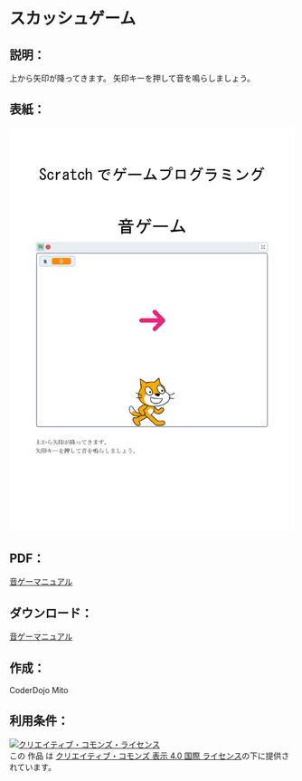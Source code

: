 # スカッシュゲーム

## 説明：
上から矢印が降ってきます。
矢印キーを押して音を鳴らしましょう。

## 表紙：
![表紙](音ゲーマニュアル.png)  

## PDF：
[音ゲーマニュアル](音ゲーマニュアル.pdf)

## ダウンロード：
[音ゲーマニュアル](音ゲーマニュアル.docx)

## 作成：
CoderDojo Mito

## 利用条件：
<a rel="license" href="http://creativecommons.org/licenses/by/4.0/"><img alt="クリエイティブ・コモンズ・ライセンス" style="border-width:0" src="https://i.creativecommons.org/l/by/4.0/88x31.png" /></a><br />この 作品 は <a rel="license" href="http://creativecommons.org/licenses/by/4.0/">クリエイティブ・コモンズ 表示 4.0 国際 ライセンス</a>の下に提供されています。
